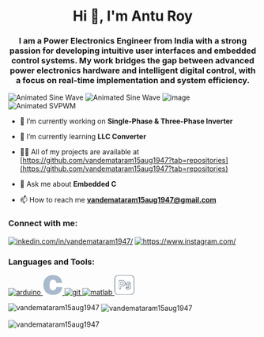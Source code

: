 <h1 align="center">Hi 👋, I'm Antu Roy</h1>
<h3 align="center">I am a Power Electronics Engineer from India with a strong passion for developing intuitive user interfaces and embedded control systems. My work bridges the gap between advanced power electronics hardware and intelligent digital control, with a focus on real-time implementation and system efficiency.</h3>

<img src="https://media.giphy.com/media/l0MYt5jPR6QX5pnqM/giphy.gif" width="500px" alt="Animated Sine Wave">
<img src="https://media.giphy.com/media/l0MYt5jPR6QX5pnqM/giphy.gif" width="500px" alt="Animated Sine Wave">

<img width="1024" height="1024" alt="image" src="https://github.com/user-attachments/assets/b71ce3a9-783b-4e90-8ad7-a87d12261392" />

<img src="https://github.com/user-attachments/assets/3d825ee0-036b-4a08-8ec6-273d8bdef95e.image" width="500px" alt="Animated SVPWM">



- 🔭 I’m currently working on **Single-Phase & Three-Phase Inverter**

- 🌱 I’m currently learning **LLC Converter**

- 👨‍💻 All of my projects are available at [https://github.com/vandemataram15aug1947?tab=repositories](https://github.com/vandemataram15aug1947?tab=repositories)

- 💬 Ask me about **Embedded C**

- 📫 How to reach me **vandemataram15aug1947@gmail.com**

<h3 align="left">Connect with me:</h3>
<p align="left">
<a href="https://linkedin.com/in/inkedin.com/in/vandemataram1947/" target="blank"><img align="center" src="https://raw.githubusercontent.com/rahuldkjain/github-profile-readme-generator/master/src/images/icons/Social/linked-in-alt.svg" alt="inkedin.com/in/vandemataram1947/" height="30" width="40" /></a>
<a href="https://instagram.com/https://www.instagram.com/" target="blank"><img align="center" src="https://raw.githubusercontent.com/rahuldkjain/github-profile-readme-generator/master/src/images/icons/Social/instagram.svg" alt="https://www.instagram.com/" height="30" width="40" /></a>
</p>

<h3 align="left">Languages and Tools:</h3>
<p align="left"> <a href="https://www.arduino.cc/" target="_blank" rel="noreferrer"> <img src="https://cdn.worldvectorlogo.com/logos/arduino-1.svg" alt="arduino" width="40" height="40"/> </a> <a href="https://www.cprogramming.com/" target="_blank" rel="noreferrer"> <img src="https://raw.githubusercontent.com/devicons/devicon/master/icons/c/c-original.svg" alt="c" width="40" height="40"/> </a> <a href="https://git-scm.com/" target="_blank" rel="noreferrer"> <img src="https://www.vectorlogo.zone/logos/git-scm/git-scm-icon.svg" alt="git" width="40" height="40"/> </a> <a href="https://www.mathworks.com/" target="_blank" rel="noreferrer"> <img src="https://upload.wikimedia.org/wikipedia/commons/2/21/Matlab_Logo.png" alt="matlab" width="40" height="40"/> </a> <a href="https://www.photoshop.com/en" target="_blank" rel="noreferrer"> <img src="https://raw.githubusercontent.com/devicons/devicon/master/icons/photoshop/photoshop-line.svg" alt="photoshop" width="40" height="40"/> </a> </p>

<p><img align="left" src="https://github-readme-stats.vercel.app/api/top-langs?username=vandemataram15aug1947&show_icons=true&locale=en&layout=compact" alt="vandemataram15aug1947" /></p>

<p>&nbsp;<img align="center" src="https://github-readme-stats.vercel.app/api?username=vandemataram15aug1947&show_icons=true&locale=en" alt="vandemataram15aug1947" /></p>

<p><img align="center" src="https://github-readme-streak-stats.herokuapp.com/?user=vandemataram15aug1947&" alt="vandemataram15aug1947" /></p>

